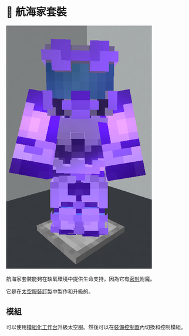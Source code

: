 # 👘 航海家套裝

![](<../.gitbook/assets/image (225).png>)

航海家套裝能夠在缺氧環境中提供生命支持，因為它有[密封](../te-shu-fu-mo/airtight.md)附魔。

它是在[太空服裝訂製](../item/suit-fabricator.md)中製作和升級的。

## 模組

可以使用[模組化工作台](../item/Modular-Workbench.md)升級太空服。然後可以在[裝備控制器](../item/Modular-Controller.md)內切換和控制模組。

